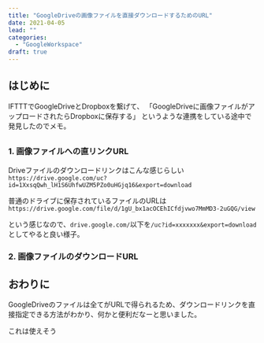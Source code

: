 ```yaml
---
title: "GoogleDriveの画像ファイルを直接ダウンロードするためのURL"
date: 2021-04-05
lead: ""
categories:
  - "GoogleWorkspace"
draft: true
---
```


## はじめに
IFTTTでGoogleDriveとDropboxを繋げて、
「GoogleDriveに画像ファイルがアップロードされたらDropboxに保存する」
というような連携をしている途中で発見したのでメモ。


## 
### 1. 画像ファイルへの直リンクURL
Driveファイルのダウンロードリンクはこんな感じらしい
`https://drive.google.com/uc?id=1XxsqQwh_lH1S6UhfwUZM5PZo0uHGjq16&export=download`

普通のドライブに保存されているファイルのURLは
`https://drive.google.com/file/d/1gU_bx1acOCEhICfdjvwo7MmMD3-2uGQG/view`

という感じなので、`drive.google.com/`以下を`/uc?id=xxxxxxx&export=download`としてやると良い様子。

### 2. 画像ファイルのダウンロードURL

## おわりに

GoogleDriveのファイルは全てがURLで得られるため、ダウンロードリンクを直接指定できる方法がわかり、何かと便利だなーと思いました。





これは使えそう
